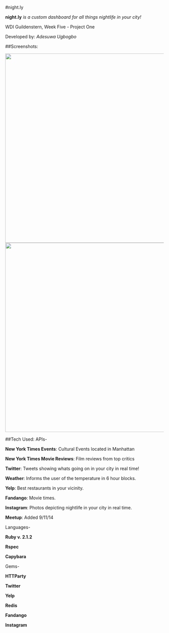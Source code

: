 #night.ly

**night.ly** *is a custom dashboard for all things nightlife in your city!*

WDI Guildenstern, Week Five - Project One

Developed by: *Adesuwa Ugbogbo*

##Screenshots:

<img width= 600px src="http://i57.tinypic.com/e6dt3s.png">
<img width= 600px src="http://i57.tinypic.com/1z2fuc9.png">


##Tech Used:
APIs-

**New York Times Events**: Cultural Events located in Manhattan

**New York Times Movie Reviews**: Film reviews from top critics

**Twitter**: Tweets showing whats going on in your city in real time!

**Weather**: Informs the user of the temperature in 6 hour blocks.

**Yelp**: Best restaurants in your vicinity.

**Fandango**: Movie times.

**Instagram**: Photos depicting nightlife in your city in real time.

**Meetup**: Added 9/11/14

Languages-

**Ruby v. 2.1.2**

**Rspec**

**Capybara**

Gems-

**HTTParty**

**Twitter**

**Yelp**

**Redis**

**Fandango**

**Instagram**
